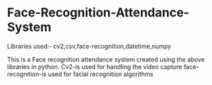 # Face-Recognition-Attendance-System

Libraries used:- cv2,csv,face-recognition,datetime,numpy

This is a Face recognition attendance system created using the above libraries in python. 
Cv2-is used for handling the video capture
face-recognition-is used for facial recognition algorithms
